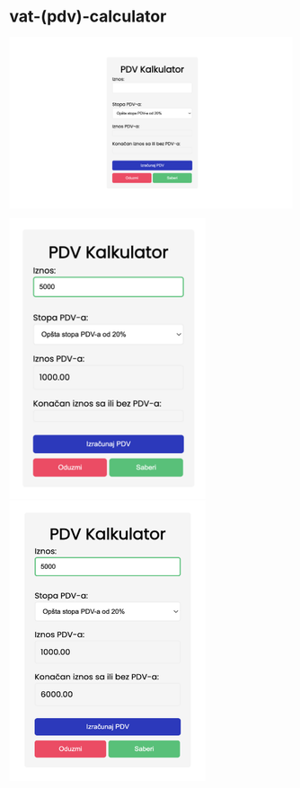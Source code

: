 # vat-(pdv)-calculator

![](pdv-kalkulator.png)

<img src="pdv-kalkulator2.png" alt="" width="350" height="500">

<img src="pdv-kalkulator3.png" alt="" width="350" height="500">
